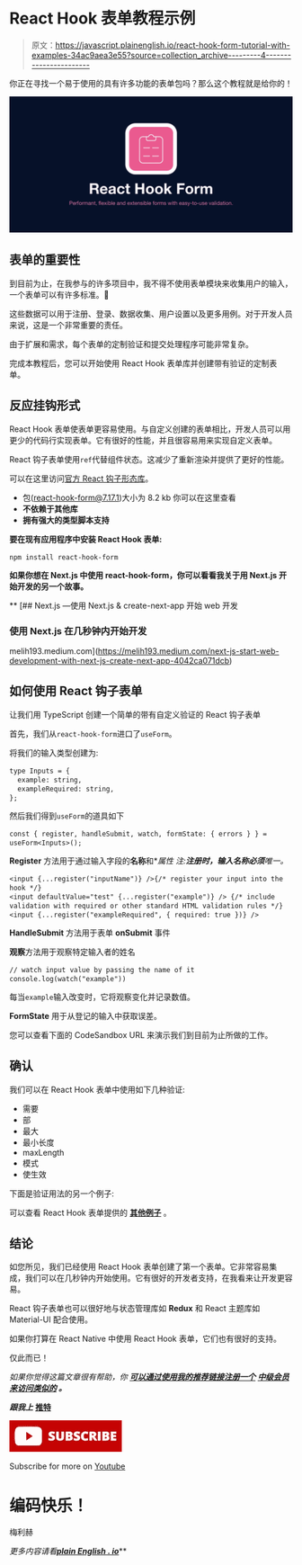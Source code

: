 # React Hook 表单教程示例

> 原文：<https://javascript.plainenglish.io/react-hook-form-tutorial-with-examples-34ac9aea3e55?source=collection_archive---------4----------------------->

你正在寻找一个易于使用的具有许多功能的表单包吗？那么这个教程就是给你的！

![](img/ac45f752a7251bae544b669d40a97da7.png)

## 表单的重要性

到目前为止，在我参与的许多项目中，我不得不使用表单模块来收集用户的输入，一个表单可以有许多标准。🙂

这些数据可以用于注册、登录、数据收集、用户设置以及更多用例。对于开发人员来说，这是一个非常重要的责任。

由于扩展和需求，每个表单的定制验证和提交处理程序可能非常复杂。

完成本教程后，您可以开始使用 React Hook 表单库并创建带有验证的定制表单。

## 反应挂钩形式

React Hook 表单使表单更容易使用。与自定义创建的表单相比，开发人员可以用更少的代码行实现表单。它有很好的性能，并且很容易用来实现自定义表单。

React 钩子表单使用`ref`代替组件状态。这减少了重新渲染并提供了更好的性能。

可以在这里访问[官方 React 钩子形态库](https://react-hook-form.com/)。

*   包(react-hook-form@7.17.1)大小为 8.2 kb 你可以在这里查看[](https://bundlephobia.com/package/react-hook-form@7.17.1)
*   **不依赖于其他库**
*   **拥有强大的类型脚本支持**

**要在现有应用程序中安装 React Hook 表单:**

```
npm install react-hook-form
```

**如果你想在 Next.js 中使用 react-hook-form，你可以看看我关于用 Next.js 开始开发的另一个故事。**

**[](https://melih193.medium.com/next-js-start-web-development-with-next-js-create-next-app-4042ca071dcb) [## Next.js —使用 Next.js & create-next-app 开始 web 开发

### 使用 Next.js 在几秒钟内开始开发

melih193.medium.com](https://melih193.medium.com/next-js-start-web-development-with-next-js-create-next-app-4042ca071dcb) 

## 如何使用 React 钩子表单

让我们用 TypeScript 创建一个简单的带有自定义验证的 React 钩子表单

首先，我们从`react-hook-form`进口了`useForm`。

将我们的输入类型创建为:

```
type Inputs = {  
  example: string,  
  exampleRequired: string,
};
```

然后我们得到`useForm`的道具如下

```
const { register, handleSubmit, watch, formState: { errors } } = useForm<Inputs>();
```

**Register** 方法用于通过输入字段的**名称**和**属性
*注:**注册时，输入名称必须**唯一。**

```
<input {...register("inputName")} />{/* register your input into the hook */}      
<input defaultValue="test" {...register("example")} /> {/* include validation with required or other standard HTML validation rules */}      
<input {...register("exampleRequired", { required: true })} />
```

**HandleSubmit** 方法用于表单 **onSubmit** 事件

**观察**方法用于观察特定输入者的姓名

```
// watch input value by passing the name of it
console.log(watch("example"))
```

每当`example`输入改变时，它将观察变化并记录数值。

**FormState** 用于从登记的输入中获取误差。

您可以查看下面的 CodeSandbox URL 来演示我们到目前为止所做的工作。

## 确认

我们可以在 React Hook 表单中使用如下几种验证:

*   需要
*   部
*   最大
*   最小长度
*   maxLength
*   模式
*   使生效

下面是验证用法的另一个例子:

可以查看 React Hook 表单提供的 [**其他例子**](https://github.com/react-hook-form/react-hook-form/tree/master/examples) 。

## 结论

如您所见，我们已经使用 React Hook 表单创建了第一个表单。它非常容易集成，我们可以在几秒钟内开始使用。它有很好的开发者支持，在我看来让开发更容易。

React 钩子表单也可以很好地与状态管理库如 **Redux** 和 React 主题库如 Material-UI 配合使用。

如果你打算在 React Native 中使用 React Hook 表单，它们也有很好的支持。

仅此而已！

*如果你觉得这篇文章很有帮助，你* [***可以通过使用我的推荐链接注册一个***](https://medium.com/@melihyumak) **[***中级会员来访问类似的***](https://melihyumak.medium.com/membership) *。***

***跟我上*** [**推特**](https://twitter.com/hadnazzar)

![](img/e09adde9fd734db2f987c8df72839da8.png)

Subscribe for more on [Youtube](https://www.youtube.com/c/TechnologyandSoftware?sub_confirmation=1)

# 编码快乐！

梅利赫

*更多内容请看*[***plain English . io***](http://plainenglish.io/)**